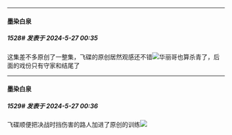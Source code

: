 ﻿
*****

####  墨染白泉  
##### 1528#       发表于 2024-5-27 00:35

这集差不多原创了一整集，飞碟的原创居然观感还不错<img src="https://static.saraba1st.com/image/smiley/face2017/047.png" referrerpolicy="no-referrer">华丽哥也算杀青了，后面的戏份只有守家和结尾了

*****

####  墨染白泉  
##### 1529#       发表于 2024-5-27 00:36

飞碟顺便把决战时挡伤害的路人加进了原创的训练<img src="https://p.sda1.dev/17/907a578fc4796eae55617051fe39f5be/IMG_CMP_260892933.jpeg" referrerpolicy="no-referrer">

